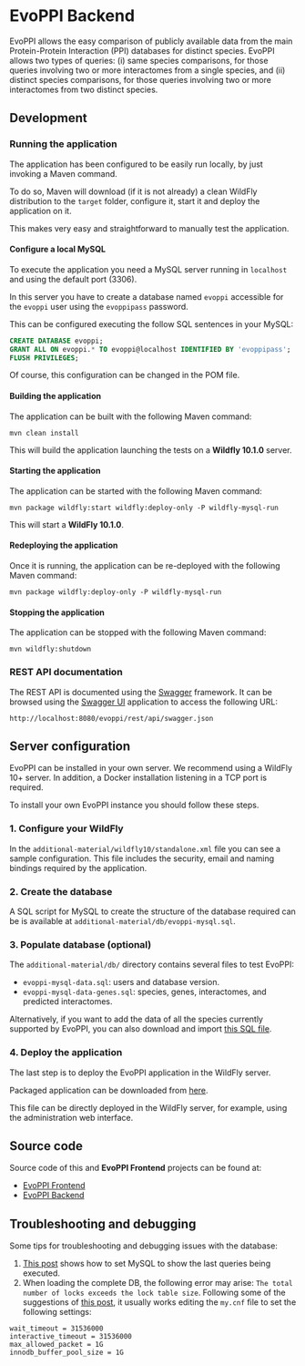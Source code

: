 # EvoPPI Backend

EvoPPI allows the easy comparison of publicly available data from the main Protein-Protein Interaction (PPI) databases for distinct species. EvoPPI allows two types of queries: (i) same species comparisons, for those queries involving two or more interactomes from a single species, and (ii) distinct species comparisons, for those queries involving two or more interactomes from two distinct species.

## Development
### Running the application
The application has been configured to be easily run locally, by just invoking
a Maven command.

To do so, Maven will download (if it is not already) a clean WildFly
distribution to the `target` folder, configure it, start it and deploy the
application on it.

This makes very easy and straightforward to manually test the application.

#### Configure a local MySQL
To execute the application you need a MySQL server running in `localhost` and
using the default port (3306).

In this server you have to create a database named `evoppi` accessible for the
`evoppi` user using the `evoppipass` password.

This can be configured executing the follow SQL sentences in your MySQL:

```SQL
CREATE DATABASE evoppi;
GRANT ALL ON evoppi.* TO evoppi@localhost IDENTIFIED BY 'evoppipass';
FLUSH PRIVILEGES;
```

Of course, this configuration can be changed in the POM file.

#### Building the application
The application can be built with the following Maven command:

```
mvn clean install
```

This will build the application launching the tests on a **Wildfly 10.1.0**
server.

#### Starting the application
The application can be started with the following Maven command:

```
mvn package wildfly:start wildfly:deploy-only -P wildfly-mysql-run
```

This will start a **WildFly 10.1.0**.

#### Redeploying the application
Once it is running, the application can be re-deployed with the following Maven
command:

```
mvn package wildfly:deploy-only -P wildfly-mysql-run
```

#### Stopping the application
The application can be stopped with the following Maven command:

```
mvn wildfly:shutdown
```

### REST API documentation
The REST API is documented using the [Swagger](https://swagger.io/) framework.
It can be browsed using the [Swagger UI](http://petstore.swagger.io/)
application to access the following URL:

```
http://localhost:8080/evoppi/rest/api/swagger.json
```

## Server configuration

EvoPPI can be installed in your own server. We recommend using a WildFly 10+
server. In addition, a Docker installation listening in a TCP port is required.

To install your own EvoPPI instance you should follow these steps.

### 1. Configure your WildFly

In the `additional-material/wildfly10/standalone.xml` file you can see a sample
configuration. This file includes the security, email and naming bindings
required by the application.

### 2. Create the database

A SQL script for MySQL to create the structure of the database required can be is
available at `additional-material/db/evoppi-mysql.sql`.

### 3. Populate database (optional)

The `additional-material/db/` directory contains several files to test EvoPPI:

- `evoppi-mysql-data.sql`: users and database version.
- `evoppi-mysql-data-genes.sql`: species, genes, interactomes, and predicted interactomes.


Alternatively, if you want to add the data of all the species currently supported by EvoPPI,
you can also download and import
[this SQL file](http://static.sing-group.org/EvoPPI/db/sql/2022.04/evoppi.sql.gz).

### 4. Deploy the application

The last step is to deploy the EvoPPI application in the WildFly server.

Packaged application can be downloaded from
[here](https://maven.sing-group.org/repository/maven-releases/org/sing_group/evoppi-ear/2.1.0/evoppi-ear-2.1.ear).

This file can be directly deployed in the WildFly server, for example, using the
administration web interface.

## Source code

Source code of this and **EvoPPI Frontend** projects can be found at:

* [EvoPPI Frontend](https://github.com/sing-group/evoppi-frontend)
* [EvoPPI Backend](https://github.com/sing-group/evoppi-backend)

## Troubleshooting and debugging

Some tips for troubleshooting and debugging issues with the database:

1. [This post](https://stackoverflow.com/a/678310/1821422) shows how to set MySQL to show the last queries being executed.
2. When loading the complete DB, the following error may arise: `The total number of locks exceeds the lock table size`. Following some of the suggestions of [this post](https://stackoverflow.com/questions/6901108/the-total-number-of-locks-exceeds-the-lock-table-size), it usually works editing the `my.cnf` file to set the following settings:

```[mysqld]                                                                                                                          
wait_timeout = 31536000
interactive_timeout = 31536000
max_allowed_packet = 1G
innodb_buffer_pool_size = 1G 

